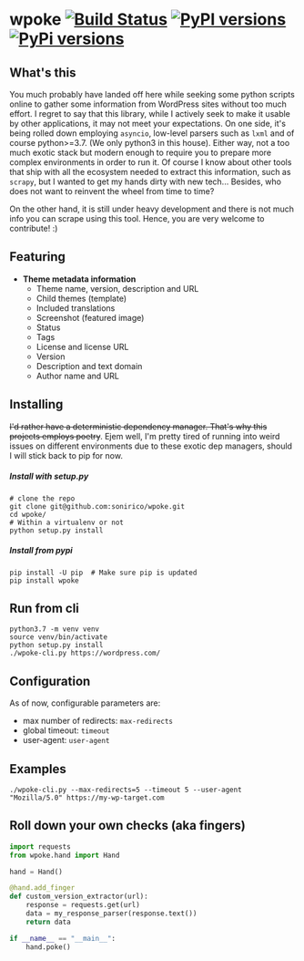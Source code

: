# wpoke [![Build Status](https://img.shields.io/travis/sonirico/wpoke.svg?branch=master&style=flat-square)](https://travis-ci.org/sonirico/wpoke) [![PyPI versions](https://img.shields.io/badge/python-3.7%20|%203.8-blue.svg?style=flat-square)](https://pypi.org/project/wpoke/) [![PyPi versions](https://img.shields.io/pypi/v/wpoke?style=flat-square)](https://pypi.org/project/wpoke/)

## What's this
You much probably have landed off here while seeking some python scripts online
to gather some information from WordPress sites without too much effort. I 
regret to say that this library, while I actively seek to make it usable by 
other applications, it may not meet your expectations.
On one side, it's being rolled down employing `asyncio`, low-level parsers
such as `lxml` and of course python>=3.7. (We only python3 in this house). 
Either way, not a too much exotic stack but modern enough to require you to 
prepare more complex environments in order to run it. Of course I know about 
other tools that ship with all the ecosystem needed to extract this 
information, such as `scrapy`, but I wanted to get my hands dirty with new 
tech... Besides, who does not want to reinvent the wheel from time to time?

On the other hand, it is still under heavy development and there is not much
info you can scrape using this tool. Hence, you are very welcome to 
contribute! :)

## Featuring

- **Theme metadata information**
    - Theme name, version, description and URL
    - Child themes (template)
    - Included translations
    - Screenshot (featured image)
    - Status
    - Tags
    - License and license URL
    - Version
    - Description and text domain
    - Author name and URL

## Installing
~~I'd rather have a deterministic dependency manager. That's why
this projects employs poetry~~. Ejem well, I'm pretty tired of running into
weird issues on different environments due to these exotic dep managers,
should I will stick back to pip for now.

##### Install with setup.py

```shell
# clone the repo
git clone git@github.com:sonirico/wpoke.git
cd wpoke/
# Within a virtualenv or not
python setup.py install
```

##### Install from pypi

```shell
pip install -U pip  # Make sure pip is updated
pip install wpoke
```

## Run from cli

```shell
python3.7 -m venv venv
source venv/bin/activate
python setup.py install
./wpoke-cli.py https://wordpress.com/
```

## Configuration

As of now, configurable parameters are:

- max number of redirects: `max-redirects`
- global timeout: `timeout`
- user-agent: `user-agent`

## Examples

```shell
./wpoke-cli.py --max-redirects=5 --timeout 5 --user-agent "Mozilla/5.0" https://my-wp-target.com
```

## Roll down your own checks (aka fingers)

```python
import requests
from wpoke.hand import Hand

hand = Hand()

@hand.add_finger
def custom_version_extractor(url):
    response = requests.get(url)
    data = my_response_parser(response.text())
    return data

if __name__ == "__main__":
    hand.poke()
```
